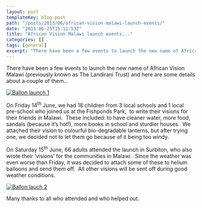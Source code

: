 ```yaml
---
layout: post
templateKey: blog-post
path: "/posts/2013/06/african-vision-malawi-launch-events/"
date: "2013-06-25T15:11:53Z"
title: "African Vision Malawi launch events..."
categories: []
tags: [general]
excerpt: "There have been a few events to launch the new name of African Vision Malawi (previously known as T..."
---
```


There have been a few events to launch the new name of African Vision Malawi (previously known as The Landirani Trust) and here are some details about a couple of them...

[![Ballon launch 1](http://www.africanvision.org.uk/africa-vision-news/wp-content/uploads/2013/06/P1040912-300x224.jpg)](http://www.africanvision.org.uk/africa-vision-news/wp-content/uploads/2013/06/P1040912.jpg)

On Friday 14<sup>th</sup> June, we had 18 children from 3 local schools and 1 local pre-school who joined us at the Fishponds Park,  to write their visions for their friends in Malawi.  These included: to have cleaner water, more food, sandals (because it’s hot!), more books in school and sturdier houses.  We attached their vision to colourful bio-degradable lanterns, but after trying one, we decided not to let them go because of it being too windy.

On Saturday 15<sup>th</sup> June, 66 adults attended the launch in Surbiton, who also wrote their ‘visions’ for the communities in Malawi.  Since the weather was even worse than Friday, it was decided to attach some of these to helium balloons and send them off.  All other visions will be sent off during good weather conditions.

[![Ballon lauch 2](http://www.africanvision.org.uk/africa-vision-news/wp-content/uploads/2013/06/DSC02440-168x300.jpg)](http://www.africanvision.org.uk/africa-vision-news/wp-content/uploads/2013/06/DSC02440.jpg)

Many thanks to all who attended and who helped out.